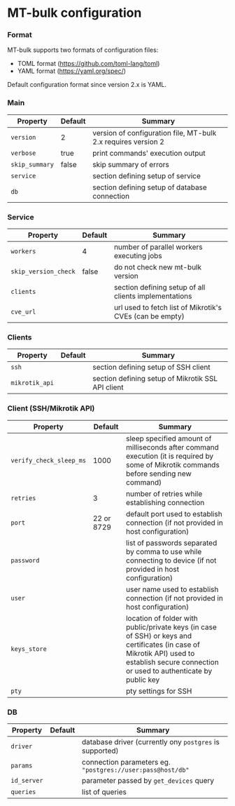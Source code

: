# MT-bulk configuration

### Format

MT-bulk supports two formats of configuration files:

- TOML format (https://github.com/toml-lang/toml)
- YAML format (https://yaml.org/spec/)

Default configuration format since version 2.x is YAML.

### Main

| Property       | Default | Summary                                                       |
| -------------- | ------- | ------------------------------------------------------------- |
| `version`      | 2       | version of configuration file, MT-bulk 2.x requires version 2 |
| `verbose`      | true    | print commands' execution output                              |
| `skip_summary` | false   | skip summary of errors                                        |
| `service`      |         | section defining setup of service                             |
| `db`           |         | section defining setup of database connection                 |

### Service

| Property             | Default | Summary                                                  |
| -------------------- | ------- | -------------------------------------------------------- |
| `workers`            | 4       | number of parallel workers executing jobs                |
| `skip_version_check` | false   | do not check new mt-bulk version                         |
| `clients`            |         | section defining setup of all clients implementations    |
| `cve_url`            |         | url used to fetch list of Mikrotik's CVEs (can be empty) |

### Clients

| Property       | Default | Summary                                           |
| -------------- | ------- | ------------------------------------------------- |
| `ssh`          |         | section defining setup of SSH client              |
| `mikrotik_api` |         | section defining setup of Mikrotik SSL API client |

### Client (SSH/Mikrotik API)

| Property                | Default    | Summary                                                                                                                                                                                   |
| ----------------------- | ---------- | ----------------------------------------------------------------------------------------------------------------------------------------------------------------------------------------- |
| `verify_check_sleep_ms` | 1000       | sleep specified amount of milliseconds after command execution (it is required by some of Mikrotik commands before sending new command)                                                   |
| `retries`               | 3          | number of retries while establishing connection                                                                                                                                           |
| `port`                  | 22 or 8729 | default port used to establish connection (if not provided in host configuration)                                                                                                         |
| `password`              |            | list of passwords separated by comma to use while connecting to device (if not provided in host configuration)                                                                            |
| `user`                  |            | user name used to establish connection (if not provided in host configuration)                                                                                                            |
| `keys_store`            |            | location of folder with public/private keys (in case of SSH) or keys and certificates (in case of Mikrotik API) used to establish secure connection or used to authenticate by public key |
| `pty`                   |            | pty settings for SSH                                                                                                                                                                      |

### DB

| Property    | Default | Summary                                                    |
| ----------- | ------- | ---------------------------------------------------------- |
| `driver`    |         | database driver (currently ony `postgres` is supported)    |
| `params`    |         | connection parameters eg. `"postgres://user:pass@host/db"` |
| `id_server` |         | parameter passed by `get_devices` query                    |
| `queries`   |         | list of queries                                            |
